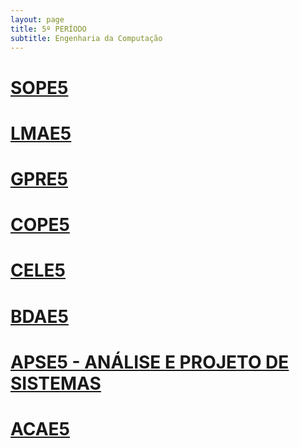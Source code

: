 ```yaml
---
layout: page
title: 5º PERÍODO 
subtitle: Engenharia da Computação
---
```


# [SOPE5](cursos/5periodo/sope.md) 
# [LMAE5](cursos/5periodo/lmae.md) 
# [GPRE5](cursos/5periodo/gpre.md) 
# [COPE5](cursos/5periodo/cope.md) 
# [CELE5](cursos/5periodo/cele.md) 
# [BDAE5](cursos/5periodo/bdae.md) 
# [APSE5 - ANÁLISE E PROJETO DE SISTEMAS](cursos/5periodo/apse.md) 
# [ACAE5](cursos/5periodo/acae.md) 
